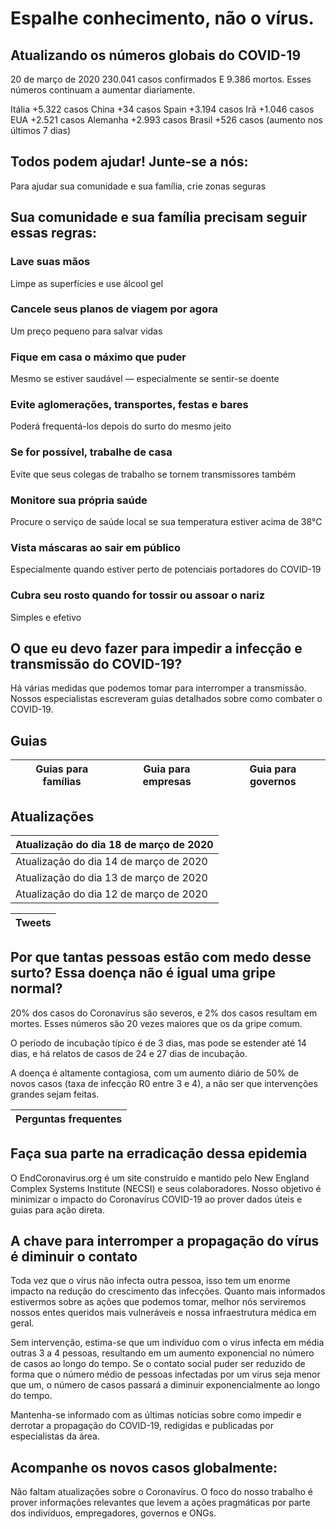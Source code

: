 # Espalhe conhecimento, não o vírus.

## Atualizando os números globais do COVID-19

20 de março de 2020
230.041 casos confirmados
E 9.386 mortos. Esses números continuam a aumentar diariamente.

Itália +5.322 casos
China +34 casos
Spain +3.194 casos
Irã +1.046 casos
EUA +2.521 casos
Alemanha +2.993 casos
Brasil +526 casos (aumento nos últimos 7 dias)

## Todos podem ajudar! Junte-se a nós:

Para ajudar sua comunidade e sua família, crie zonas seguras

## Sua comunidade e sua família precisam seguir essas regras:

### Lave suas mãos
Limpe as superfícies e use álcool gel

### Cancele seus planos de viagem por agora
Um preço pequeno para salvar vidas

### Fique em casa o máximo que puder
Mesmo se estiver saudável — especialmente se sentir-se doente

### Evite aglomerações, transportes, festas e bares
Poderá frequentá-los depois do surto do mesmo jeito

### Se for possível, trabalhe de casa
Evite que seus colegas de trabalho se tornem transmissores também

### Monitore sua própria saúde
Procure o serviço de saúde local se sua temperatura estiver acima de 38°C

### Vista máscaras ao sair em público
Especialmente quando estiver perto de potenciais portadores do COVID-19

### Cubra seu rosto quando for tossir ou assoar o nariz
Simples e efetivo

## O que eu devo fazer para impedir a infecção e transmissão do COVID-19?
Há várias medidas que podemos tomar para interromper a transmissão. Nossos especialistas escreveram guias detalhados sobre como combater o COVID-19.

## Guias
Guias para famílias | Guia para empresas | Guia para governos
------------------- | ------------------ | ------------------

## Atualizações

Atualização do dia 18 de março de 2020 |
-------------------------------------- |
Atualização do dia 14 de março de 2020 |
Atualização do dia 13 de março de 2020 |
Atualização do dia 12 de março de 2020 |

Tweets |
------ |

## Por que tantas pessoas estão com medo desse surto? Essa doença não é igual uma gripe normal?

20% dos casos do Coronavírus são severos, e 2% dos casos resultam em mortes. Esses números são 20 vezes maiores que os da gripe comum.

O período de incubação típico é de 3 dias, mas pode se estender até 14 dias, e há relatos de casos de 24 e 27 dias de incubação.

A doença é altamente contagiosa, com um aumento diário de 50% de novos casos (taxa de infecção R0 entre 3 e 4), a não ser que intervenções grandes sejam feitas.

Perguntas frequentes |
-------------------- |

## Faça sua parte na erradicação dessa epidemia

O EndCoronavirus.org é um site construído e mantido pelo New England Complex Systems Institute (NECSI) e seus colaboradores.  Nosso objetivo é minimizar o impacto do Coronavírus COVID-19 ao prover dados úteis e guias para ação direta.

## A chave para interromper a propagação do vírus é diminuir o contato

Toda vez que o vírus não infecta outra pessoa, isso tem um enorme impacto na redução do crescimento das infecções. Quanto mais informados estivermos sobre as ações que podemos tomar, melhor nós serviremos nossos entes queridos mais vulneráveis ​​e nossa infraestrutura médica em geral.

Sem intervenção, estima-se que um indivíduo com o vírus infecta em média outras 3 a 4 pessoas, resultando em um aumento exponencial no número de casos ao longo do tempo. Se o contato social puder ser reduzido de forma que o número médio de pessoas infectadas por um vírus seja menor que um, o número de casos passará a diminuir exponencialmente ao longo do tempo.

Mantenha-se informado com as últimas notícias sobre como impedir e derrotar a propagação do COVID-19, redigidas e publicadas por especialistas da área.

## Acompanhe os novos casos globalmente:

Não faltam atualizações sobre o Coronavírus. O foco do nosso trabalho é prover informações relevantes que levem a ações pragmáticas por parte dos indivíduos, empregadores, governos e ONGs.
